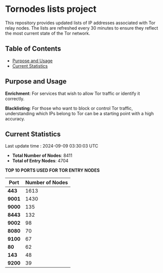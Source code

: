 # Tornodes lists project

This repository provides updated lists of IP addresses associated with Tor relay nodes. The lists are refreshed every 30 minutes to ensure they reflect the most current state of the Tor network.

## Table of Contents

- [Purpose and Usage](#purpose-and-usage)
- [Current Statistics](#current-statistics)


## Purpose and Usage

**Enrichment**: For services that wish to allow Tor traffic or identify it correctly.

**Blacklisting**: For those who want to block or control Tor traffic, understanding which IPs belong to Tor can be a starting point with a high accuracy.

## Current Statistics

Last update time : 2024-09-09 03:30:03 UTC

- **Total Number of Nodes**: 8411
- **Total of Entry Nodes**: 4704

**TOP 10 PORTS USED FOR TOR ENTRY NODES**

| **Port** | **Number of Nodes** |
|------|-----------------|
| **443**   | 1613  |
| **9001**   | 1430  |
| **9000**   | 135  |
| **8443**   | 132  |
| **9002**   | 98  |
| **8080**   | 70  |
| **9100**   | 67  |
| **80**   | 62  |
| **143**   | 48  |
| **9200**   | 39  |

